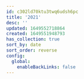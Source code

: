 ```yaml
---
id: c302ld70ktu3twq6udsh6pc
title: '2021'
desc: ''
updated: 1649552718864
created: 1649551948793
has_collection: true
sort_by: date
sort_order: reverse
config:
  global:
    enableBackLinks: false
---
```



